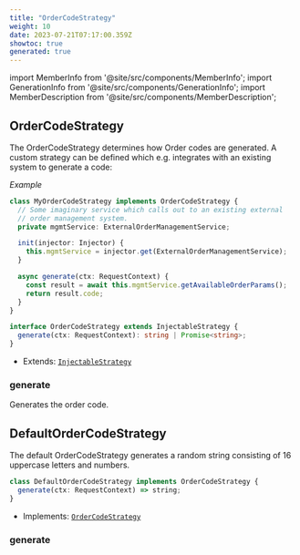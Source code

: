 ```yaml
---
title: "OrderCodeStrategy"
weight: 10
date: 2023-07-21T07:17:00.359Z
showtoc: true
generated: true
---
```

<!-- This file was generated from the Vendure source. Do not modify. Instead, re-run the "docs:build" script -->
import MemberInfo from '@site/src/components/MemberInfo';
import GenerationInfo from '@site/src/components/GenerationInfo';
import MemberDescription from '@site/src/components/MemberDescription';


## OrderCodeStrategy

<GenerationInfo sourceFile="packages/core/src/config/order/order-code-strategy.ts" sourceLine="32" packageName="@vendure/core" />

The OrderCodeStrategy determines how Order codes are generated.
A custom strategy can be defined which e.g. integrates with an
existing system to generate a code:

*Example*

```ts
class MyOrderCodeStrategy implements OrderCodeStrategy {
  // Some imaginary service which calls out to an existing external
  // order management system.
  private mgmtService: ExternalOrderManagementService;

  init(injector: Injector) {
    this.mgmtService = injector.get(ExternalOrderManagementService);
  }

  async generate(ctx: RequestContext) {
    const result = await this.mgmtService.getAvailableOrderParams();
    return result.code;
  }
}
```

```ts title="Signature"
interface OrderCodeStrategy extends InjectableStrategy {
  generate(ctx: RequestContext): string | Promise<string>;
}
```
* Extends: <code><a href='/docs/reference/typescript-api/common/injectable-strategy#injectablestrategy'>InjectableStrategy</a></code>



<div className="members-wrapper">

### generate

<MemberInfo kind="method" type="(ctx: <a href='/docs/reference/typescript-api/request/request-context#requestcontext'>RequestContext</a>) => string | Promise&#60;string&#62;"   />

Generates the order code.


</div>


## DefaultOrderCodeStrategy

<GenerationInfo sourceFile="packages/core/src/config/order/order-code-strategy.ts" sourceLine="48" packageName="@vendure/core" />

The default OrderCodeStrategy generates a random string consisting
of 16 uppercase letters and numbers.

```ts title="Signature"
class DefaultOrderCodeStrategy implements OrderCodeStrategy {
  generate(ctx: RequestContext) => string;
}
```
* Implements: <code><a href='/docs/reference/typescript-api/orders/order-code-strategy#ordercodestrategy'>OrderCodeStrategy</a></code>



<div className="members-wrapper">

### generate

<MemberInfo kind="method" type="(ctx: <a href='/docs/reference/typescript-api/request/request-context#requestcontext'>RequestContext</a>) => string"   />




</div>
